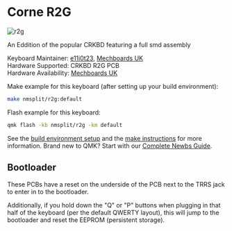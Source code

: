 # Corne R2G

![r2g](https://cdn.shopify.com/s/files/1/0582/0242/3501/products/HelidoxCorneR2GPCB_1800x1800.png)

An Eddition of the popular CRKBD featuring a full smd assembly

Keyboard Maintainer: [e11i0t23](https://github.com/e11i0t23/), [Mechboards UK](https://mechboards.co.uk)  
Hardware Supported: CRKBD R2G PCB  
Hardware Availability: [Mechboards UK](https://mechboards.co.uk/products/helidox-corne-kit?variant=40391708213453)

Make example for this keyboard (after setting up your build environment):

```sh
make nmsplit/r2g:default
```

Flash example for this keyboard:

```sh
qmk flash -kb nmsplit/r2g -km default
```

See the [build environment setup](https://docs.qmk.fm/#/getting_started_build_tools) and the [make instructions](https://docs.qmk.fm/#/getting_started_make_guide) for more information. Brand new to QMK? Start with our [Complete Newbs Guide](https://docs.qmk.fm/#/newbs).

## Bootloader

These PCBs have a reset on the underside of the PCB next to the TRRS jack to enter in to the bootloader.

Additionally, if you hold down the "Q" or "P" buttons when plugging in that half of the keyboard (per the default QWERTY layout), this will jump to the bootloader and reset the EEPROM (persistent storage).
